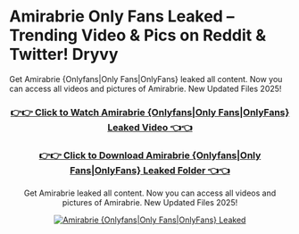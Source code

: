 # Amirabrie Only Fans Leaked – Trending Video & Pics on Reddit & Twitter! Dryvy

Get Amirabrie {Onlyfans|Only Fans|OnlyFans} leaked all content. Now you can access all videos and pictures of Amirabrie. New Updated Files 2025!  
<div align="center">
  
### [👉👉 Click to Watch Amirabrie {Onlyfans|Only Fans|OnlyFans} Leaked Video 👈👈](https://links2leaks.com/amirabrie)  
### [👉👉 Click to Download Amirabrie {Onlyfans|Only Fans|OnlyFans} Leaked Folder 👈👈](https://links2leaks.com/amirabrie)  

Get Amirabrie leaked all content. Now you can access all videos and pictures of Amirabrie. New Updated Files 2025!  

[![Amirabrie {Onlyfans|Only Fans|OnlyFans} Leaked](https://i.ibb.co/93hzkbrt/l2l.gif)](https://links2leaks.com/amirabrie)  

</div>

